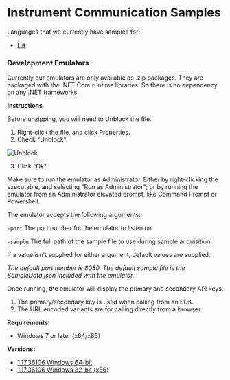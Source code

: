 # Instrument Communication Samples
Languages that we currently have samples for:

- [C#](https://github.com/MarqMetrix/Samples/tree/master/Instrument%20Communications/CS)

### Development Emulators
Currently our emulators are only available as .zip packages. They are packaged with the .NET Core runtime libraries. So there is no dependency on any .NET frameworks.

**Instructions**

Before unzipping, you will need to Unblock the file.

1. Right-click the file, and click Properties.
2. Check "Unblock".

![Unblock](/EmulatorSetup/UnblockPackage.png)

3. Click "Ok".

Make sure to run the emulator as Administrator. Either by right-clicking the executable, and selecting "Run as Administrator"; or by running the emulator from an Administrator elevated prompt, like Command Prompt or Powershell. 

The emulator accepts the following arguments:

`-port`
The port number for the emulator to listen on.

`-sample`
The full path of the sample file to use during sample acquisition.

If a value isn't supplied for either argument, default values are supplied.

*The default port number is 8080. The default sample file is the SampleData.json included with the emulator.*

Once running, the emulator will display the primary and secondary API keys. 

1. The primary/secondary key is used when calling from an SDK.
2. The URL encoded variants are for calling directly from a browser.

**Requirements:**

- Windows 7 or later (x64/x86)

**Versions:**

- [1.17.36106 Windows 64-bit](http://resources.marqmetrix.com/software/MarqMetrix-DevEmulator-1.17.36106-win-x64.zip)
- [1.17.36106 Windows 32-bit (x86)](http://resources.marqmetrix.com/software/MarqMetrix-DevEmulator-1.17.36106-win-x86.zip)
